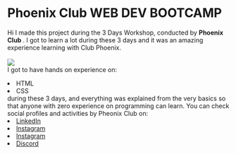 # Phoenix Club WEB DEV BOOTCAMP
Hi I made this project during the 3 Days Workshop, conducted by <b> Phoenix Club
</b>.
I got to learn a lot during these 3 days and it was an amazing experience learning with Club Phoenix.
<br><br>
<img src="(https://user-images.githubusercontent.com/59494745/160250954-43638ab0-b5ec-494c-9592-390ef24a3091.jpeg)
"> </a>
<br>I got to have hands on experience on:
<li>HTML
<li>CSS
<br>during these 3 days, and everything was explained from the very basics so that
anyone with zero experience on programming can learn.
You can check social profiles and activities by Pheonix Club on:
<li><a href=
"https://www.linkedin.com/company/lj-phoenix/">LinkedIn</a>
<li><a href=
"https://www.instagram.com/shape.ai/?hl=en">Instagram</a>
<li><a
href=
"https://www.instagram.com/_lj_phoenix_/">Instagram</a>
<li><a href=
"https://discord.com/invite/AV8gGvGwFc">Discord</a>
